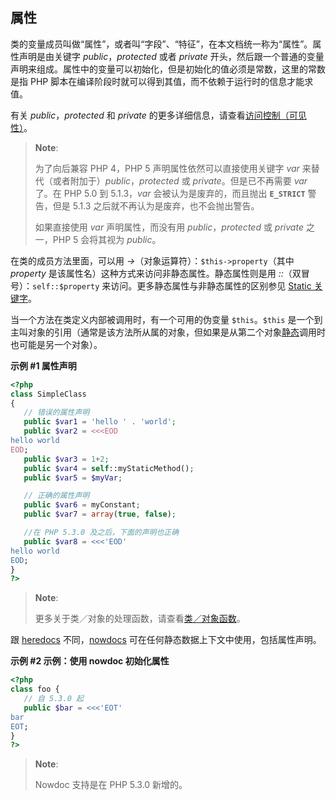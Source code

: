 属性
----

类的变量成员叫做“属性”，或者叫“字段”、“特征”，在本文档统一称为“属性”。属性声明是由关键字
*public*，*protected* 或者 *private*
开头，然后跟一个普通的变量声明来组成。属性中的变量可以初始化，但是初始化的值必须是常数，这里的常数是指
PHP 脚本在编译阶段时就可以得到其值，而不依赖于运行时的信息才能求值。

有关 *public*，*protected* 和 *private*
的更多详细信息，请查看<a href="/language/oop5/visibility.html" class="xref">访问控制（可见性）</a>。

> **Note**:
>
> 为了向后兼容 PHP 4，PHP 5 声明属性依然可以直接使用关键字 *var*
> 来替代（或者附加于）*public*，*protected* 或 *private*。但是已不再需要
> *var* 了。在 PHP 5.0 到 5.1.3，*var* 会被认为是废弃的，而且抛出
> **`E_STRICT`** 警告，但是 5.1.3 之后就不再认为是废弃，也不会抛出警告。
>
> 如果直接使用 *var* 声明属性，而没有用 *public*，*protected* 或
> *private* 之一，PHP 5 会将其视为 *public*。

在类的成员方法里面，可以用 *-\>*（对象运算符）：`$this->property`（其中
*property* 是该属性名）这种方式来访问非静态属性。静态属性则是用
*::*（双冒号）：`self::$property`
来访问。更多静态属性与非静态属性的区别参见
<a href="/language/oop5/static.html" class="link">Static 关键字</a>。

当一个方法在类定义内部被调用时，有一个可用的伪变量 `$this`。`$this`
是一个到主叫对象的引用（通常是该方法所从属的对象，但如果是从第二个对象<a href="/language/oop5/static.html" class="link">静态</a>调用时也可能是另一个对象）。

**示例 \#1 属性声明**

``` php
<?php
class SimpleClass
{
   // 错误的属性声明
   public $var1 = 'hello ' . 'world';
   public $var2 = <<<EOD
hello world
EOD;
   public $var3 = 1+2;
   public $var4 = self::myStaticMethod();
   public $var5 = $myVar;

   // 正确的属性声明
   public $var6 = myConstant;
   public $var7 = array(true, false);

   //在 PHP 5.3.0 及之后，下面的声明也正确
   public $var8 = <<<'EOD'
hello world
EOD;
}
?>
```

> **Note**:
>
> 更多关于类／对象的处理函数，请查看<a href="/ref/classobj.html" class="link">类／对象函数</a>。

跟
<a href="/language/types/string.html#language.types.string.syntax.heredoc" class="link">heredocs</a>
不同，<a href="/language/types/string.html#language.types.string.syntax.nowdoc" class="link">nowdocs</a>
可在任何静态数据上下文中使用，包括属性声明。

**示例 \#2 示例：使用 nowdoc 初始化属性**

``` php
<?php
class foo {
   // 自 5.3.0 起
   public $bar = <<<'EOT'
bar
EOT;
}
?>
```

> **Note**:
>
> Nowdoc 支持是在 PHP 5.3.0 新增的。
